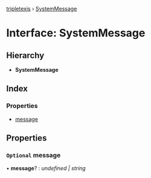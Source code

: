 [tripletexjs](../README.md) › [SystemMessage](systemmessage.md)

# Interface: SystemMessage

## Hierarchy

* **SystemMessage**

## Index

### Properties

* [message](systemmessage.md#optional-message)

## Properties

### `Optional` message

• **message**? : *undefined | string*
